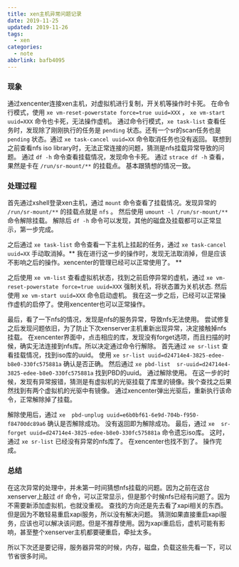 ```yaml
---
title: xen主机异常问题记录
date: 2019-11-25
updated: 2019-11-26
tags:
  - xen
categories:
  - note
abbrlink: bafb4095
---
```



### 现象
通过xencenter连接xen主机，对虚拟机进行复制，开关机等操作时卡死。
在命令行模式，使用 `xe vm-reset-powerstate force=true uuid=XXX`  ， `xe vm-start uuid=XXX` 命令也卡死，无法操作虚机。
通过命令行模式，`xe task-list` 查看任务时，发现除了刚刚执行的任务是 `pending` 状态。还有一个sr的scan任务也是 `pending` 状态。通过 `xe task-cancel uuid=XX` 命令取消任务也没有返回。
联想到之前查看nfs iso library时，无法正常连接的问题，猜测是nfs挂载异常导致的问题。
通过 `df -h` 命令查看挂载情况，发现命令卡死。
通过 `strace df -h` 查看，果然是卡在 `/run/sr-mount/**` 的挂载点。
基本跟猜想的情况一致。
<!--more-->
### 处理过程
首先通过xshell登录xen主机，通过 `mount` 命令查看了挂载情况。发现异常的 `/run/sr-mount/**` 的挂载点就是 `nfs` 。
然后使用 `umount -l /run/sr-mount/**` 命令解除挂载。
解除后 `df -h` 命令可以发现，其他的磁盘及挂载都可以正常显示，第一步完成。

之后通过 `xe task-list` 命令查看一下主机上挂起的任务，通过 `xe task-cancel uuid=XX` 手动取消掉。** 我在进行这一步的操作时，发现无法取消掉，但是应该不影响之后的操作。xencenter的管理已经可以正常使用了。 **

之后使用 `xe vm-list` 查看虚拟机状态，找到之前启停异常的虚机，通过 `xe vm-reset-powerstate force=true uuid=XXX` 强制关机，将状态置为关机状态.
然后使用 `xe vm-start uuid=XXX` 命令启动虚机。
我在这一步之后，已经可以正常操作虚机的启停了。使用xencenter也可以正常操作。

最后，看了一下nfs的情况，发现是nfs的服务异常，导致nfs无法使用。 尝试修复之后发现问题依旧，为了防止下次xenserver主机重新出现异常，决定接触掉nfs挂载。
在xencenter界面中，点击相应的库，发现没有forget选项，而且扫描的时候，确实无法连接到nfs库。所以决定通过命令行解除。
首先通过 `xe sr-list` 查看挂载情况，找到iso库的uuid。
使用 `xe sr-list uuid=d24714e4-3825-edee-b8e0-330fc575881a` 确认是否正确。
然后通过 `xe pbd-list  sr-uuid=d24714e4-3825-edee-b8e0-330fc575881a` 找到PBD的uuid。
通过解除使用。
在这一步的时候，发现有异常报错，猜测是有虚拟机的光驱挂载了库里的镜像。挨个查找之后果然找到有两个虚拟机的光驱中有镜像。
通过xencenter弹出光驱后，重新执行该命令，正常解除掉了挂载。

解除使用后，通过 `xe  pbd-unplug uuid=e6b0bf61-6e9d-704b-f950-f84700dc89a6` 确认是否解除成功。
没有返回即为解除成功。
最后，通过 `xe  sr-forget uuid=d24714e4-3825-edee-b8e0-330fc575881a` 命令遗忘iso库。
这时，通过 `xe sr-list` 已经没有异常的nfs库了。
在xencenter也找不到了。
操作完成。

### 总结
在这次异常的处理中，并未第一时间猜想nfs挂载的问题。因为之前在这台xenserver上敲过 `df` 命令，可以正常显示，但是那个时候nfs已经有问题了。因为不需要新添加虚拟机，也就没重视。
查找的方向还是先去看了xapi相关的东西。但是因为不敢轻易重启xapi服务，所以没有解决问题。
猜测如果直接重启xapi服务，应该也可以解决该问题。但是不推荐使用。因为xapi重启后，虚机可能有影响，甚至整个xenserver主机都要硬重启，牵扯太多。

所以下次还是要记得，服务器异常的时候，内存，磁盘，负载这些先看一下，可以节省很多时间。
